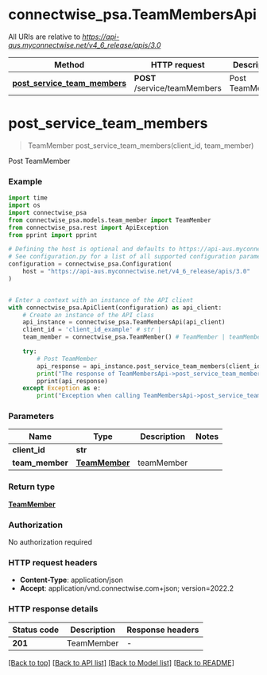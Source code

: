 # connectwise_psa.TeamMembersApi

All URIs are relative to *https://api-aus.myconnectwise.net/v4_6_release/apis/3.0*

Method | HTTP request | Description
------------- | ------------- | -------------
[**post_service_team_members**](TeamMembersApi.md#post_service_team_members) | **POST** /service/teamMembers | Post TeamMember


# **post_service_team_members**
> TeamMember post_service_team_members(client_id, team_member)

Post TeamMember

### Example

```python
import time
import os
import connectwise_psa
from connectwise_psa.models.team_member import TeamMember
from connectwise_psa.rest import ApiException
from pprint import pprint

# Defining the host is optional and defaults to https://api-aus.myconnectwise.net/v4_6_release/apis/3.0
# See configuration.py for a list of all supported configuration parameters.
configuration = connectwise_psa.Configuration(
    host = "https://api-aus.myconnectwise.net/v4_6_release/apis/3.0"
)


# Enter a context with an instance of the API client
with connectwise_psa.ApiClient(configuration) as api_client:
    # Create an instance of the API class
    api_instance = connectwise_psa.TeamMembersApi(api_client)
    client_id = 'client_id_example' # str | 
    team_member = connectwise_psa.TeamMember() # TeamMember | teamMember

    try:
        # Post TeamMember
        api_response = api_instance.post_service_team_members(client_id, team_member)
        print("The response of TeamMembersApi->post_service_team_members:\n")
        pprint(api_response)
    except Exception as e:
        print("Exception when calling TeamMembersApi->post_service_team_members: %s\n" % e)
```



### Parameters

Name | Type | Description  | Notes
------------- | ------------- | ------------- | -------------
 **client_id** | **str**|  | 
 **team_member** | [**TeamMember**](TeamMember.md)| teamMember | 

### Return type

[**TeamMember**](TeamMember.md)

### Authorization

No authorization required

### HTTP request headers

 - **Content-Type**: application/json
 - **Accept**: application/vnd.connectwise.com+json; version=2022.2

### HTTP response details
| Status code | Description | Response headers |
|-------------|-------------|------------------|
**201** | TeamMember |  -  |

[[Back to top]](#) [[Back to API list]](../README.md#documentation-for-api-endpoints) [[Back to Model list]](../README.md#documentation-for-models) [[Back to README]](../README.md)

